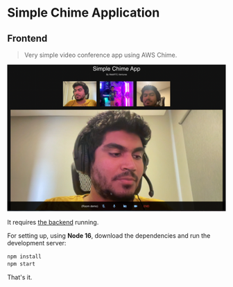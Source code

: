 # Simple Chime Application

## Frontend

> Very simple video conference app using AWS Chime.

![Simple Chime App running](simple-chime-app-running.png)

It requires [the backend](https://github.com/WebRTCventures/simple-chime-backend) running.

For setting up, using **Node 16**, download the dependencies and run the development server:

```sh
npm install
npm start
```

That's it.
